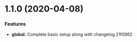 # 1.1.0 (2020-04-08)

### Features

* **global:** Complete basic setup along with changelog 21f0962
